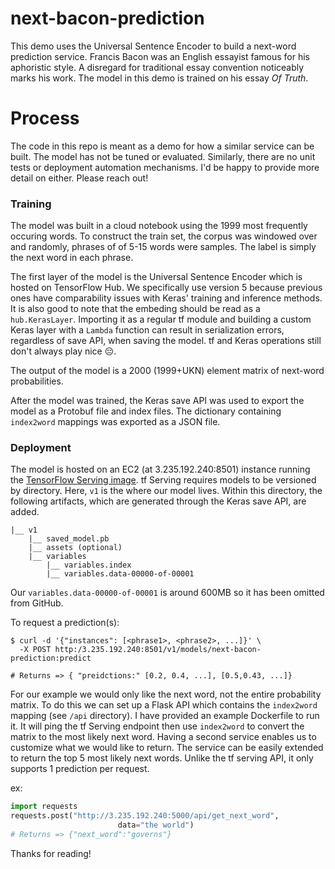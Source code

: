 # next-bacon-prediction

This demo uses the Universal Sentence Encoder to build a next-word prediction service. Francis Bacon was an English
essayist famous for his aphoristic style. A disregard for traditional essay convention noticeably marks his work.
The model in this demo is trained on his essay _Of Truth_.


# Process

The code in this repo is meant as a demo for how a similar service can be built. The model has not be tuned or evaluated.
Similarly, there are no unit tests or deployment automation mechanisms. I'd be happy to provide more detail on either. Please reach out!

### Training
The model was built in a cloud notebook using the 1999 most frequently occuring words. To construct the train set, the 
corpus was windowed over and randomly, phrases of
of 5-15 words were samples. The label is simply the next word in each phrase. 

The first layer of the model is the Universal Sentence Encoder which is hosted on TensorFlow Hub. We specifically use version
5 because previous ones have comparability issues with Keras' training and inference methods. It is also good to note that
the embeding should be read as a `hub.KerasLayer`. Importing it as a regular tf module and building a custom Keras layer with 
a `Lambda` function can result in serialization errors, regardless of save API, when saving the model. tf and Keras operations 
still don't always play nice 😔. 

The output of the model is a 2000 (1999+UKN) element matrix of next-word probabilities.

After the model was trained, the Keras save API was used to export the model as a Protobuf file and index files. 
The dictionary containing `index2word` mappings was exported as a JSON file. 

### Deployment

The model is hosted on an EC2 (at 3.235.192.240:8501) instance running the [TensorFlow Serving image](https://www.tensorflow.org/tfx/serving/docker).
tf Serving requires models to be versioned by directory. Here, `v1` is the where our model lives. Within this directory, 
the following artifacts, which are generated through the Keras save API, are added.

```
|__ v1
    |__ saved_model.pb
    |__ assets (optional)
    |__ variables
        |__ variables.index
        |__ variables.data-00000-of-00001
```

Our `variables.data-00000-of-00001` is around 600MB so it has been omitted from GitHub. 

To request a prediction(s):
```shell script
$ curl -d '{"instances": [<phrase1>, <phrase2>, ...]}' \ 
  -X POST http:/3.235.192.240:8501/v1/models/next-bacon-prediction:predict

# Returns => { "preidctions:" [0.2, 0.4, ...], [0.5,0.43, ...]}
```

For our example we would only like the next word, not the entire probability matrix. To do this we can set up a Flask API 
which contains the `index2word` mapping (see `/api` directory). I have provided an example Dockerfile to run it. It will ping the tf Serving
endpoint then use `index2word` to convert the matrix to
the most likely next word. Having a second service enables us to customize what we would like to return. The service can 
be easily extended to return the top 5 most likely next words. Unlike the tf serving API, it only supports 1 prediction per
request.

ex: 
```python
import requests
requests.post("http://3.235.192.240:5000/api/get_next_word",
                        data="the world")
# Returns => {"next_word":"governs"}
```

Thanks for reading!

